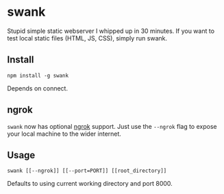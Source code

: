 swank
=====

Stupid simple static webserver I whipped up in 30 minutes. If you want to test local static
files (HTML, JS, CSS), simply run swank.

Install
-------
    npm install -g swank

Depends on connect.

ngrok
-----

`swank` now has optional [ngrok](https://www.npmjs.org/package/ngrok) support. Just use the `--ngrok` flag
to expose your local machine to the wider internet.

Usage
-----
    swank [[--ngrok]] [[--port=PORT]] [[root_directory]]

Defaults to using current working directory and port 8000.
